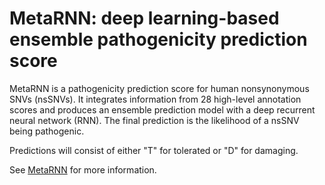 # MetaRNN: deep learning-based ensemble pathogenicity prediction score
MetaRNN is a pathogenicity prediction score for human nonsynonymous SNVs (nsSNVs). It integrates information from 28 high-level annotation scores and produces an ensemble prediction model with a deep recurrent neural network (RNN). The final prediction is the likelihood of a nsSNV being pathogenic.  

Predictions will consist of either "T" for tolerated or "D" for damaging.

See [MetaRNN](http://www.liulab.science/metarnn.html) for more information.
<br />